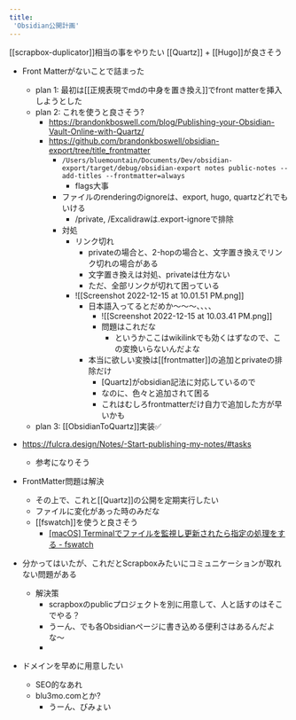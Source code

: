 ```yaml
---
title:
 'Obsidian公開計画'
---
```

[[scrapbox-duplicator]]相当の事をやりたい
[[Quartz]] + [[Hugo]]が良さそう

- Front Matterがないことで詰まった
	- plan 1: 最初は[[正規表現でmdの中身を置き換え]]でfront matterを挿入しようとした
	- plan 2: これを使うと良さそう?
		- https://brandonkboswell.com/blog/Publishing-your-Obsidian-Vault-Online-with-Quartz/
		- https://github.com/brandonkboswell/obsidian-export/tree/title_frontmatter
			- `/Users/bluemountain/Documents/Dev/obsidian-export/target/debug/obsidian-export notes public-notes --add-titles --frontmatter=always`
				- flags大事
			- ファイルのrenderingのignoreは、export, hugo, quartzどれでもいける
				- /private, /Excalidrawは.export-ignoreで排除
			- 対処
				- リンク切れ
					- privateの場合と、2-hopの場合と、文字置き換えでリンク切れの場合がある
					- 文字置き換えは対処、privateは仕方ない
					- ただ、全部リンクが切れて困っている
				- ![[Screenshot 2022-12-15 at 10.01.51 PM.png]]
					- 日本語入ってるとだめか〜〜〜、、、、
						- ![[Screenshot 2022-12-15 at 10.03.41 PM.png]]
						- 問題はこれだな
							- というかここはwikilinkでも効くはずなので、この変換いらないんだよな
					- 本当に欲しい変換は[[frontmatter]]の追加とprivateの排除だけ
						- [Quartz]がobsidian記法に対応しているので
						- なのに、色々と追加されて困る
						- これはむしろfrontmatterだけ自力で追加した方が早いかも
	- plan 3: [[ObsidianToQuartz]]実装✅

- https://fulcra.design/Notes/-Start-publishing-my-notes/#tasks
	- 参考になりそう

- FrontMatter問題は解決
	- その上で、これと[[Quartz]]の公開を定期実行したい
	- ファイルに変化があった時のみだな
	- [[fswatch]]を使うと良さそう
		- [[macOS] Terminalでファイルを監視し更新されたら指定の処理をする - fswatch](https://blog.katsubemakito.net/macos/fswatch)

- 分かってはいたが、これだとScrapboxみたいにコミュニケーションが取れない問題がある
	- 解決策
		- scrapboxのpublicプロジェクトを別に用意して、人と話すのはそこでやる？
		- うーん、でも各Obsidianページに書き込める便利さはあるんだよな〜
		- 

- ドメインを早めに用意したい
	- SEO的なあれ
	- blu3mo.comとか?
		- うーん、びみょい